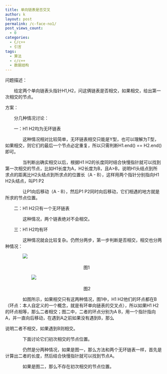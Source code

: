 ```yaml
---
title: 单向链表是否交叉
author: k
layout: post
permalink: /c-face-no1/
post_views_count:
  - 0
categories:
  - C/c++
  - 引言
tags:
  - 算法
  - c/c++
  - 数据结构
---
```



问题描述：

　　给定两个单向链表头指针H1,H2，问这俩链表是否相交，如果相交，给出第一次相交的节点。

 方案：

　　分几种情况讨论：

　　一：H1 H2均为无环链表

　　　　这种情况相对比较简单，无环链表相交只能是Y型，也可以理解为T型，如果相交，则它们的最后一个节点必定重复，所以只需判断H1.end() == H2.end()即可。

　　　　当判断出确实相交以后，根据H1 H2的长度同时结合快慢指针就可以找到第一次相交的节点，比如H1长度为A，H2长度为B，且A>B，说明H1头结点到所求点的距离比H2头结点到所求点的位置长（A - B），这样用两个指针分别指向H1 H2头结点，叫P1 P2

　　　　让P1向后移动（A - B），然后P1 P2同时向后移动，它们相遇的地方就是所求的节点位置。

　　二：H1 H2只有一个无环链表

　　　　这种情况，两个链表绝对不会相交。

　　三：H1 H2均有环

　　　　这种情况就会比较复杂。仍然分两步，第一步判断是否相交，相交也分两种情况：

　　　　![](http://i.imgur.com/UEZOyEn.png)

　　　　　　　　　　　　　　　　　　图1

　　　　　　![](http://i.imgur.com/upma2Vq.png)

　　　　　　　　　　　　　　　　　　图2

 　　　　如图所示，如果相交只有这两种情况，图1中，H1 H2他们的环点都在B（环点：本人自定义的一个概念，就是有环单向链表的交叉点），所以如果H1 H2的环点相等，那么二者相交；图二中，二者的环点分别为A B，用一个指针指向A，并一直向后移动，在遇到A之前如果没有遇到B，那么

说明二者不相交，如果遇到B则相交。

　　　　下面讨论它们初次相交的节点位置。

　　　　仍然是分两种情况，如果是图一，那么方法和两个无环链表一样，首先是计算出二者的长度，然后结合快慢指针就可以找到节点A。

　　　　如果是图二，那么不存在初次相交的节点位置。